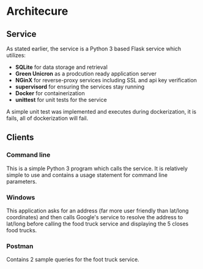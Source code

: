 # Architecure

## Service

As stated earlier, the service is a Python 3 based Flask service which utilizes:

* **SQLite** for data storage and retrieval
* **Green Unicron** as a prodcution ready application server
* **NGinX** for reverse-proxy services including SSL and api key verification
* **supervisord** for ensuring the services stay running
* **Docker** for containerization
* **unittest** for unit tests for the service

A simple unit test was implemented and executes during dockerization, it is fails, all of dockerization will fail.

## Clients

### Command line

This is a simple Python 3 program which calls the service. It is relatively simple to use and contains a usage statement for command line parameters.

### Windows

This application asks for an address (far more user friendly than lat/long coordinates) and then calls Google's service to resolve the address to lat/long before calling the food truck service and displaying the 5 closes food trucks.

### Postman

Contains 2 sample queries for the foot truck service.